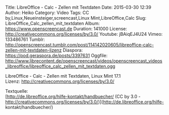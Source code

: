 Title: LibreOffice - Calc - Zellen mit Textdaten
Date: 2015-03-30 12:39
Author: Heiko
Category: Video
Tags: CC by,Linux,Neueinsteiger,screencast,Linux Mint,LibreOffice,Calc
Slug: LibreOffice_Calc_zellen_mit_textdaten
Album: https://www.openscreencast.de
Duration: 141000
License: http://creativecommons.org/licenses/by/3.0/
Youtube: jBAiqEJ4U24
Vimeo: 133486761
Tumblr: http://openscreencast.tumblr.com/post/114142020605/libreoffice-calc-zellen-mit-textdaten-lizenz
Diaspora: https://pod.geraspora.de/posts/3397631
Oggfile: http://www.librecontent.de/openscreencast/videos/openscreencast_videos_libreoffice/libreoffice_calc_zellen_mit_textdaten.ogg

LibreOffice - Calc - Zellen mit Textdaten, Linux Mint 17.1  
Lizenz: <http://creativecommons.org/licenses/by/3.0/>  
  
Textquelle:  
[http://de.libreoffice.org/hilfe-kontakt/handbuecher/ (CC by 3.0 -
http://creativecommons.org/licenses/by/3.0/)](http://de.libreoffice.org/hilfe-
kontakt/handbuecher/)

